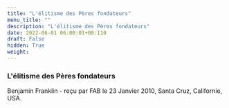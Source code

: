 ```yaml
---
title: "L'élitisme des Pères fondateurs"
menu_title: ""
description: "L'élitisme des Pères fondateurs"
date: 2022-06-01 06:00:01+00:110
draft: False
hidden: True
weight:
---
```

### L'élitisme des Pères fondateurs

Benjamin Franklin - reçu par FAB le 23 Janvier 2010, Santa Cruz, Californie, USA.



